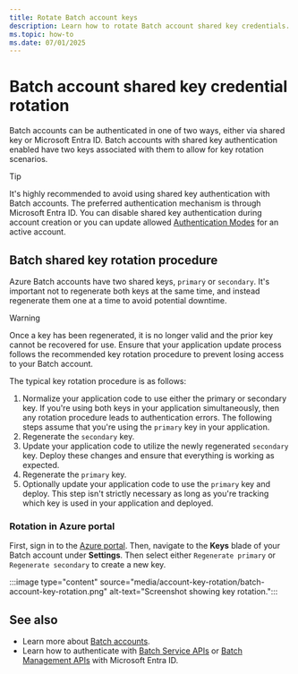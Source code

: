 ```yaml
---
title: Rotate Batch account keys
description: Learn how to rotate Batch account shared key credentials.
ms.topic: how-to
ms.date: 07/01/2025
---
```

# Batch account shared key credential rotation

Batch accounts can be authenticated in one of two ways, either via shared key or Microsoft Entra ID. Batch accounts
with shared key authentication enabled have two keys associated with them to allow for key rotation scenarios.

> [!TIP]
> It's highly recommended to avoid using shared key authentication with Batch accounts. The preferred authentication
> mechanism is through Microsoft Entra ID. You can disable shared key authentication during account creation or you
> can update allowed [Authentication Modes](/rest/api/batchmanagement/batch-account/create#authenticationmode) for an
> active account.

## Batch shared key rotation procedure

Azure Batch accounts have two shared keys, `primary` or `secondary`. It's important not to regenerate both
keys at the same time, and instead regenerate them one at a time to avoid potential downtime.

> [!WARNING]
> Once a key has been regenerated, it is no longer valid and the prior key cannot be recovered for use. Ensure
> that your application update process follows the recommended key rotation procedure to prevent losing access
> to your Batch account.

The typical key rotation procedure is as follows:

1. Normalize your application code to use either the primary or secondary key. If you're using both keys in your
application simultaneously, then any rotation procedure leads to authentication errors. The following steps assume
that you're using the `primary` key in your application.
1. Regenerate the `secondary` key.
1. Update your application code to utilize the newly regenerated `secondary` key. Deploy these changes and
ensure that everything is working as expected.
1. Regenerate the `primary` key.
1. Optionally update your application code to use the `primary` key and deploy. This step isn't strictly
necessary as long as you're tracking which key is used in your application and deployed.

### Rotation in Azure portal

First, sign in to the [Azure portal](https://portal.azure.com). Then, navigate to the **Keys** blade of your
Batch account under **Settings**. Then select either `Regenerate primary` or `Regenerate secondary` to create a new key.

   :::image type="content" source="media/account-key-rotation/batch-account-key-rotation.png" alt-text="Screenshot showing key rotation.":::

## See also

- Learn more about [Batch accounts](accounts.md).
- Learn how to authenticate with [Batch Service APIs](batch-aad-auth.md)
or [Batch Management APIs](batch-aad-auth-management.md) with Microsoft Entra ID.
